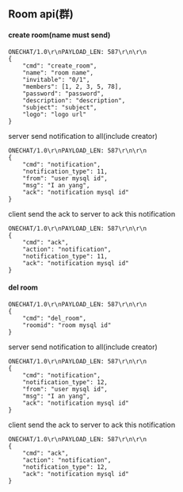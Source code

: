 ## Room api(群)

#### create room(name must send)

```
ONECHAT/1.0\r\nPAYLOAD_LEN: 587\r\n\r\n
{
    "cmd": "create_room",
    "name": "room name",
    "invitable": "0/1",
    "members": [1, 2, 3, 5, 78],
    "password": "password",
    "description": "description",
    "subject": "subject",
    "logo": "logo url"
}
```

server send notification to all(include creator)
```
ONECHAT/1.0\r\nPAYLOAD_LEN: 587\r\n\r\n
{
    "cmd": "notification",
    "notification_type": 11,
    "from": "user mysql id",
    "msg": "I an yang",
    "ack": "notification mysql id"
}
```

client send the ack to server to ack this notification
```
ONECHAT/1.0\r\nPAYLOAD_LEN: 587\r\n\r\n
{
    "cmd": "ack",
    "action": "notification",
    "notification_type": 11,
    "ack": "notification mysql id"
}
```

#### del room

```
ONECHAT/1.0\r\nPAYLOAD_LEN: 587\r\n\r\n
{
    "cmd": "del_room",
    "roomid": "room mysql id"
}
```

server send notification to all(include creator)
```
ONECHAT/1.0\r\nPAYLOAD_LEN: 587\r\n\r\n
{
    "cmd": "notification",
    "notification_type": 12,
    "from": "user mysql id",
    "msg": "I an yang",
    "ack": "notification mysql id"
}
```

client send the ack to server to ack this notification
```
ONECHAT/1.0\r\nPAYLOAD_LEN: 587\r\n\r\n
{
    "cmd": "ack",
    "action": "notification",
    "notification_type": 12,
    "ack": "notification mysql id"
}
```